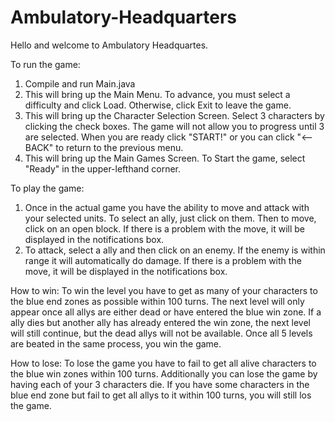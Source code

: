 # Ambulatory-Headquarters

Hello and welcome to Ambulatory Headquartes.

To run the game:
1. Compile and run Main.java
2. This will bring up the Main Menu. To advance, you must select a difficulty and click Load. Otherwise, click Exit to leave the game.
3. This will bring up the Character Selection Screen. Select 3 characters by clicking the check boxes. The game will not allow you to         progress until 3 are selected. When you are ready click "START!" or you can click "<--BACK" to return to the previous menu.
4. This will bring up the Main Games Screen. To Start the game, select "Ready" in the upper-lefthand corner. 

To play the game:
1. Once in the actual game you have the ability to move and attack with your selected units. To select an ally, just click on them. Then      to move, click on an open block. If there is a problem with the move, it will be displayed in the notifications box.
2. To attack, select a ally and then click on an enemy. If the enemy is within range it will automatically do damage.  If there is a     problem with the move, it will be displayed in the notifications box.

How to win:
To win the level you have to get as many of your characters to the blue end zones as possible within 100 turns. The next level will only appear once all allys are either dead or have entered the blue win zone. If a ally dies but another ally has already entered the win zone, the next level will still continue, but the dead allys will not be available. Once all 5 levels are beated in the same process, you win the game.

How to lose:
To lose the game you have to fail to get all alive characters to the blue win zones within 100 turns. Additionally you can lose the game by having each of your 3 characters die. If you have some characters in the blue end zone but fail to get all allys to it within 100 turns, you will still los the game.

